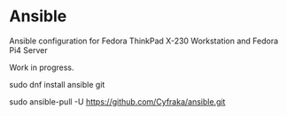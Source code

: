 # Ansible
Ansible configuration for Fedora ThinkPad X-230 Workstation and Fedora Pi4 Server

Work in progress.
 
sudo dnf install ansible git

sudo ansible-pull -U https://github.com/Cyfraka/ansible.git 
